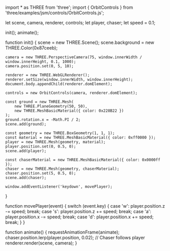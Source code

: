 import * as THREE from 'three';
import { OrbitControls } from 'three/examples/jsm/controls/OrbitControls.js';

let scene, camera, renderer, controls;
let player, chaser;
let speed = 0.1;

init();
animate();

function init() {
    scene = new THREE.Scene();
    scene.background = new THREE.Color(0x87ceeb);

    camera = new THREE.PerspectiveCamera(75, window.innerWidth / window.innerHeight, 0.1, 1000);
    camera.position.set(0, 5, 10);

    renderer = new THREE.WebGLRenderer();
    renderer.setSize(window.innerWidth, window.innerHeight);
    document.body.appendChild(renderer.domElement);

    controls = new OrbitControls(camera, renderer.domElement);
    
    const ground = new THREE.Mesh(
        new THREE.PlaneGeometry(50, 50),
        new THREE.MeshBasicMaterial({ color: 0x228B22 })
    );
    ground.rotation.x = -Math.PI / 2;
    scene.add(ground);

    const geometry = new THREE.BoxGeometry(1, 1, 1);
    const material = new THREE.MeshBasicMaterial({ color: 0xff0000 });
    player = new THREE.Mesh(geometry, material);
    player.position.set(0, 0.5, 0);
    scene.add(player);

    const chaserMaterial = new THREE.MeshBasicMaterial({ color: 0x0000ff });
    chaser = new THREE.Mesh(geometry, chaserMaterial);
    chaser.position.set(5, 0.5, 0);
    scene.add(chaser);

    window.addEventListener('keydown', movePlayer);
}

function movePlayer(event) {
    switch (event.key) {
        case 'w': player.position.z -= speed; break;
        case 's': player.position.z += speed; break;
        case 'a': player.position.x -= speed; break;
        case 'd': player.position.x += speed; break;
    }
}

function animate() {
    requestAnimationFrame(animate);
    chaser.position.lerp(player.position, 0.02); // Chaser follows player
    renderer.render(scene, camera);
}

